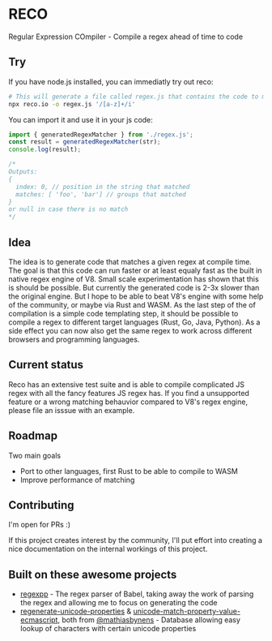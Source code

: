 # RECO

Regular Expression COmpiler - Compile a regex ahead of time to code

## Try

If you have node.js installed, you can immediatly try out reco:

```sh
# This will generate a file called regex.js that contains the code to match the regex
npx reco.io -o regex.js '/[a-z]+/i'
```

You can import it and use it in your js code:

```js
import { generatedRegexMatcher } from './regex.js';
const result = generatedRegexMatcher(str);
console.log(result);

/*
Outputs:
{
  index: 0, // position in the string that matched
  matches: [ 'foo', 'bar'] // groups that matched
}
or null in case there is no match
*/
```

## Idea

The idea is to generate code that matches a given regex at compile time. The goal is that this code can run faster or at least equaly fast as the built in native regex engine of V8. Small scale experimentation has shown that this is should be possible. But currently the generated code is 2-3x slower than the original engine. But I hope to be able to beat V8's engine with some help of the community, or maybe via Rust and WASM.
As the last step of the of compilation is a simple code templating step, it should be possible to compile a regex to different target languages (Rust, Go, Java, Python). As a side effect you can now also get the same regex to work across different browsers and programming languages.

## Current status

Reco has an extensive test suite and is able to compile complicated JS regex with all the fancy features JS regex has. If you find a unsupported feature or a wrong matching behauvior compared to V8's regex engine, please file an isssue with an example.

## Roadmap

Two main goals

- Port to other languages, first Rust to be able to compile to WASM
- Improve performance of matching

## Contributing

I'm open for PRs :)

If this project creates interest by the community, I'll put effort into creating a nice documentation on the internal workings of this project.

## Built on these awesome projects

- [regexpp](https://github.com/mysticatea/regexpp) - The regex parser of Babel, taking away the work of parsing the regex and allowing me to focus on generating the code
- [regenerate-unicode-properties](https://github.com/mathiasbynens/regenerate-unicode-properties) & [unicode-match-property-value-ecmascript](https://github.com/mathiasbynens/unicode-match-property-value-ecmascript), both from [@mathiasbynens](https://github.com/mathiasbynens) - Database allowing easy lookup of characters with certain unicode properties
